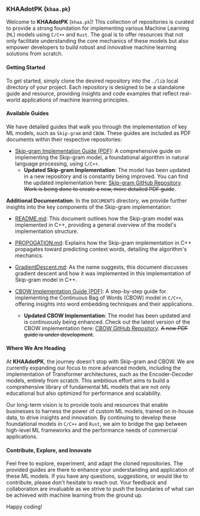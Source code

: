 ### KHAAdotPK (`khaa.pk`)

Welcome to **KHAAdotPK** (`khaa.pk`)! This collection of repositories is curated to provide a strong foundation for implementing various Machine Learning (`ML`) models using `C/C++` and `Rust`. The goal is to offer resources that not only facilitate understanding the core mechanics of these models but also empower developers to build robust and innovative machine learning solutions from scratch.

#### Getting Started

To get started, simply clone the desired repository into the `./lib` local directory of your project. Each repository is designed to be a standalone guide and resource, providing insights and code examples that reflect real-world applications of machine learning principles.

#### Available Guides

We have detailed guides that walk you through the implementation of key ML models, such as `Skip-gram` and `CBOW`. These guides are included as PDF documents within their respective repositories:

- [Skip-gram Implementation Guide (PDF)](./SkipGramImplementation.pdf): A comprehensive guide on implementing the Skip-gram model, a foundational algorithm in natural language processing, using `C/C++`.  
  - **Updated Skip-gram Implementation**: The model has been updated in a new repository and is constantly being improved. You can find the updated implementation here: [Skip-gram GitHub Repository](https://github.com/KHAAdotPK/skip-gram.git). ~~Work is being done to create a new, more detailed PDF guide~~.
  
**Additional Documentation**:
In the `DOCUMENTS` directory, we provide further insights into the key components of the Skip-gram implementation:
- [README.md](../DOCUMENTS/README.md): This document outlines how the Skip-gram model was implemented in C++, providing a general overview of the model's implementation structure.
- [PROPOGATION.md](../DOCUMENTS/PROPOGATION.md): Explains how the Skip-gram implementation in C++ propagates toward predicting context words, detailing the algorithm's mechanics.
- [GradientDescent.md](../DOCUMENTS/GradientDescent.md): As the name suggests, this document discusses gradient descent and how it was implemented in this implementation of Skip-gram model in C++.

- [CBOW Implementation Guide (PDF)](./StepByStepCBOW.pdf): A step-by-step guide for implementing the Continuous Bag of Words (CBOW) model in `C/C++`, offering insights into word embedding techniques and their applications.  
  - **Updated CBOW Implementation**: The model has been updated and is continuously being enhanced. Check out the latest version of the CBOW implementation here: [CBOW GitHub Repository](https://github.com/KHAAdotPK/CBOW.git). ~~A new PDF guide is under development~~.

#### Where We Are Heading

At **KHAAdotPK**, the journey doesn't stop with Skip-gram and CBOW. We are currently expanding our focus to more advanced models, including the implementation of Transformer architectures, such as the Encoder-Decoder models, entirely from scratch. This ambitious effort aims to build a comprehensive library of fundamental ML models that are not only educational but also optimized for performance and scalability.

Our long-term vision is to provide tools and resources that enable businesses to harness the power of custom ML models, trained on in-house data, to drive insights and innovation. By continuing to develop these foundational models in `C/C++` and `Rust`, we aim to bridge the gap between high-level ML frameworks and the performance needs of commercial applications.

#### Contribute, Explore, and Innovate

Feel free to explore, experiment, and adapt the cloned repositories. The provided guides are there to enhance your understanding and application of these ML models. If you have any questions, suggestions, or would like to contribute, please don't hesitate to reach out. Your feedback and collaboration are invaluable as we strive to push the boundaries of what can be achieved with machine learning from the ground up.

Happy coding!
